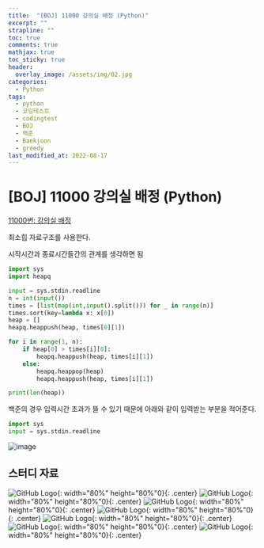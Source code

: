 ```yaml
---
title:  "[BOJ] 11000 강의실 배정 (Python)"
excerpt: ""
strapline: ""
toc: true
comments: true
mathjax: true
toc_sticky: true
header:
  overlay_image: /assets/img/02.jpg
categories:
  - Python
tags:
  - python
  - 코딩테스트
  - codingtest
  - BOJ
  - 백준
  - Baekjoon
  - greedy
last_modified_at: 2022-08-17
---
```


# [BOJ] 11000 강의실 배정 (Python)

[11000번: 강의실 배정](https://www.acmicpc.net/problem/11000)

최소힙 자료구조를 사용한다.

시작시간과 종료시간들간의 관계를 생각하면 됨


```python
import sys
import heapq

input = sys.stdin.readline
n = int(input())
times = [list(map(int,input().split())) for _ in range(n)]
times.sort(key=lambda x: x[0])
heap = []
heapq.heappush(heap, times[0][1])

for i in range(1, n):
	if heap[0] > times[i][0]:
		heapq.heappush(heap, times[i][1])
	else:
		heapq.heappop(heap)
		heapq.heappush(heap, times[i][1])

print(len(heap))
```

백준의 경우 입력시간 초과가 뜰 수 있기 때문에 아래와 같이 입력받는 부분을 적어준다.

```python
import sys
input = sys.stdin.readline
```



![image](https://user-images.githubusercontent.com/53163222/185753672-5d8ad920-8654-4293-84dd-59f1fb752725.png)



## 스터디 자료
![GitHub Logo](../assests/img/post/week1/s1.PNG){: width="80%" height="80%"0}{: .center}
![GitHub Logo](../assests/img/post/week1/s2.PNG){: width="80%" height="80%"0}{: .center}
![GitHub Logo](../assests/img/post/week1/s3.PNG"){: width="80%" height="80%"0}{: .center}
![GitHub Logo](../assests/img/post/week1/s4.PNG"){: width="80%" height="80%"0}{: .center}
![GitHub Logo](../assests/img/post/week1/s5.PNG"){: width="80%" height="80%"0}{: .center}
![GitHub Logo](../assests/img/post/week1/s6.PNG"){: width="80%" height="80%"0}{: .center}
![GitHub Logo](../assests/img/post/week1/s7.PNG"){: width="80%" height="80%"0}{: .center}